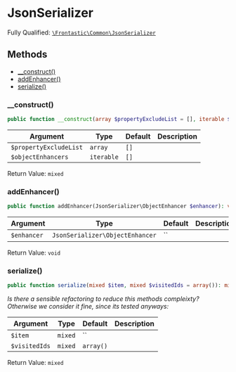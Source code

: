 #  JsonSerializer

Fully Qualified: [`\Frontastic\Common\JsonSerializer`](../../src/php/JsonSerializer.php)




## Methods

* [__construct()](#construct)
* [addEnhancer()](#addEnhancer)
* [serialize()](#serialize)


### __construct()


```php
public function __construct(array $propertyExcludeList = [], iterable $objectEnhancers = []): mixed
```






Argument|Type|Default|Description
--------|----|-------|-----------
`$propertyExcludeList`|`array`|`[]`|
`$objectEnhancers`|`iterable`|`[]`|

Return Value: `mixed`

### addEnhancer()


```php
public function addEnhancer(JsonSerializer\ObjectEnhancer $enhancer): void
```






Argument|Type|Default|Description
--------|----|-------|-----------
`$enhancer`|`JsonSerializer\ObjectEnhancer`|``|

Return Value: `void`

### serialize()


```php
public function serialize(mixed $item, mixed $visitedIds = array()): mixed
```


*Is there a sensible refactoring to reduce this methods compleixty?
Otherwise we consider it fine, since its tested anyways:*



Argument|Type|Default|Description
--------|----|-------|-----------
`$item`|`mixed`|``|
`$visitedIds`|`mixed`|`array()`|

Return Value: `mixed`

